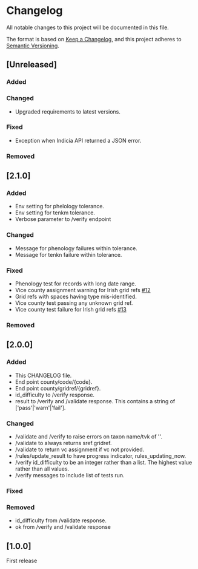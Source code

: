 # Changelog

All notable changes to this project will be documented in this file.

The format is based on [Keep a Changelog](https://keepachangelog.com/en/1.1.0/),
and this project adheres to [Semantic Versioning](https://semver.org/spec/v2.0.0.html).

## [Unreleased]

### Added

### Changed
 - Upgraded requirements to latest versions.

### Fixed
 - Exception when Indicia API returned a JSON error.

### Removed


## [2.1.0]

### Added
- Env setting for phelology tolerance.
- Env setting for tenkm tolerance.
- Verbose parameter to /verify endpoint

### Changed
- Message for phenology failures within tolerance.
- Message for tenkn failure within tolerance.

### Fixed
- Phenology test for records with long date range.
- Vice county assignment warning for Irish grid refs [#12](https://github.com/BiologicalRecordsCentre/record-cleaner-service/issues/12)
- Grid refs with spaces having type mis-identified.
- Vice county test passing any unknown grid ref.
- Vice county test failure for Irish grid refs [#13](https://github.com/BiologicalRecordsCentre/record-cleaner-service/issues/13)

### Removed

## [2.0.0]

### Added
- This CHANGELOG file.
- End point county/code/{code}.
- End point county/gridref/{gridref}.
- id_difficulty to /verify response.
- result to /verify and /validate response. This contains a string of
  ['pass'|'warn'|'fail'].

### Changed
- /validate and /verify to raise errors on taxon name/tvk of ''.
- /validate to always returns sref.gridref.
- /validate to return vc assignment if vc not provided.
- /rules/update_result to have progress indicator, rules_updating_now.
- /verify id_difficulty to be an integer rather than a list. The highest value 
  rather than all values.
- /verify messages to include list of tests run.

### Fixed

### Removed
- id_difficulty from /validate response.
- ok from /verify and /validate response

## [1.0.0]

First release
